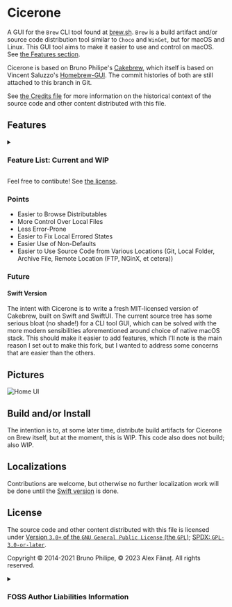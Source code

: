 # Cicerone

A GUI for the `Brew` CLI tool found at [brew.sh](https://brew.sh). `Brew` is a build artifact and/or source code distribution tool similar to `Choco` and `WinGet`, but for macOS and Linux. This GUI tool aims to make it easier to use and control on macOS. See [the Features section](#Features).

Cicerone is based on Bruno Philipe's [Cakebrew](https://github.com/brunophilipe/Cakebrew), which itself is based on Vincent Saluzzo's [Homebrew-GUI](https://github.com/vincentsaluzzo/Homebrew-GUI). The commit histories of both are still attached to this branch in Git.

See [the Credits file](Credits.MD) for more information on the historical context of the source code and other content distributed with this file.

## Features

<details>

<summary>

### Feature List: Current and WIP

</summary>

- [ ] Install from URI
    - [ ] Folders
    - [ ] Archvial Formats:- [ ] ZIP, [ ] DMG, [?] -Tar-Ball, [?] =-Others
    - [ ] GUI-Convenience (such-as: Pull in Folder or URI Text)
    - [ ] Auto-Paste
- [ ] Browse
    - Casual Browsable List of Distributions (Formulae)
- [-] Search
    - [ ] Looser Matches
        - [ ] Meta Information (if Available)
    - [ ] GitHub Search
    - [ ] Cask (Formulae for Distributable Binaries) Search
    - [ ] Match Distributions (Formulae) from Known Alternate Feeds and Self-Contained Distribution Entries (Formulae, such-as: Git-Hosted, Local (Known Other Folder or Drive, et cetera), et cetera)
- [ ] Better Installs
    - [ ] Browse and Install Chosen Version
    - [ ] Install Git-Hosted Direct Distributions (Formulae and Casks)
- [ ] Better Information
    - [ ] Content Preview
    - [ ] Possible Actions Preview
- [-] Follow Alternative Feeds
    - [ ] Allow Browse:- [ ] Even Casks
    - [ ] Fix Cask Installs
- [-] Edit and View Local Installs (Leaves)
- [ ] Power Tools
    - [ ] Control Addition of Installed Files to Shell Search Paths
        - [ ] Different Selections for Each Shell and/or Terminal
        - [ ] Version Switch (think: Xcodes)
    - [ ] Re-Build Formulae
    - [ ] Use Alternate Versions of Sub-Referenced Distributions (Formulae)
- [ ] Allow Non-Default Brew Installation with Simulated Defaults (as-in: Installed on Different Drive or Folder, et cetera)
- [?] Embedded Brew Instance
    - [?] Self-Contained Distribution (as-in: Includes Brew)
- [ ] Better Tasks
    - [ ] Editable Queue
    - [ ] Worker Tasks
        - [?] Parallel
        - [ ] While in Non-Alerted State, Allow:
            - [ ] Access to Browse and Search
            - [ ] Addition of Tasks to Queue
    - [ ] Better View into and Information on Current Tasks (such as: Install, Delete, Build, et cetera)
        - [-] Real-Time Verbose Terminal Standard Out Echo
        - [ ] Information:- [ ] Task Name, [] Process Name and ID
        - [ ] Link to macOS Console for Process
- [ ] Local Action Tracked Histories
    - [ ] View Previous States
        - [ ] from Errored States
- [ ] Publish Distributions (Formulae)
    - [ ] Generate Local Distribution Entries (Formulae)
- [?] Other Distribution Tools
    - [?] Differences Between Distributions
- [?] Cross-Platform

</details>

Feel free to contibute! See [the license](#License).

### Points

- Easier to Browse Distributables
- More Control Over Local Files
- Less Error-Prone
- Easier to Fix Local Errored States
- Easier Use of Non-Defaults
- Easier to Use Source Code from Various Locations (Git, Local Folder, Archive File, Remote Location (FTP, NGinX, et cetera))

### Future

#### Swift Version

The intent with Cicerone is to write a fresh MIT-licensed version of Cakebrew, built on Swift and SwiftUI. The current source tree has some serious bloat (no shade!) for a CLI tool GUI, which can be solved with the more modern sensibilities aforementioned around choice of native macOS stack. This should make it easier to add features, which I'll note is the main reason I set out to make this fork, but I wanted to address some concerns that are easier than the others.

## Pictures

![Home UI](https://www.cakebrew.com/assets/img/app-bg.png)

## Build and/or Install

The intention is to, at some later time, distribute build artifacts for Cicerone on Brew itself, but at the moment, this is WIP. This code also does not build; also WIP.

## Localizations

Contributions are welcome, but otherwise no further localization work will be done until the [Swift version](#Swift-Version) is done.

## License

The source code and other content distributed with this file is licensed under [Version `3.0+` of the `GNU General Public License` (the `GPL`)](https://www.gnu.org/licenses/gpl-3.0-standalone.html); [SPDX: `GPL-3.0-or-later`](https://spdx.org/licenses/GPL-3.0-or-later.html).

Copyright © 2014-2021 Bruno Philipe, © 2023 Alex Fânaț. All rights reserved.

<details>

<summary>

### FOSS Author Liabilities Information

</summary>

This program is free software: you can redistribute it and/or modify it under the terms of the GNU General Public License as published by the Free Software Foundation, either version 3 of the License, or (at your option) any later version.

This program is distributed in the hope that it will be useful, but WITHOUT ANY WARRANTY; without even the implied warranty of MERCHANTABILITY or FITNESS FOR A PARTICULAR PURPOSE. See the GNU General Public License for more details.

You should have received a copy of the GNU General Public License along with this program. If not, see <[http://www.gnu.org/licenses/](https://www.gnu.org/licenses/gpl-3.0-standalone.html)>.

</details>

